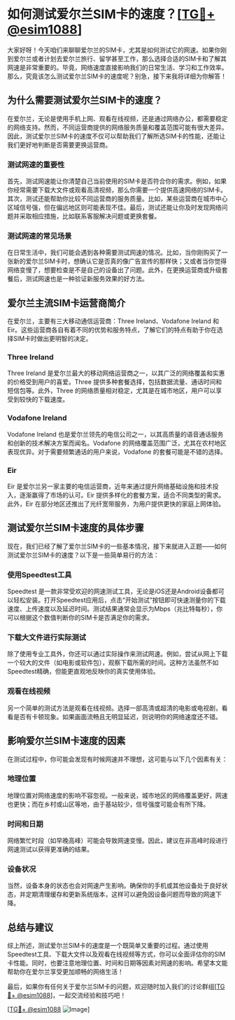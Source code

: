 # 如何测试爱尔兰SIM卡的速度？[[TG💪+ @esim1088](https://t.me/s/esim1088)]

大家好呀！今天咱们来聊聊爱尔兰的SIM卡，尤其是如何测试它的网速。如果你刚到爱尔兰或者计划去爱尔兰旅行、留学甚至工作，那么选择合适的SIM卡和了解其网速是非常重要的。毕竟，网络速度直接影响我们的日常生活、学习和工作效率。那么，究竟该怎么测试爱尔兰SIM卡的速度呢？别急，接下来我将详细为你解答！

## 为什么需要测试爱尔兰SIM卡的速度？

在爱尔兰，无论是使用手机上网、观看在线视频，还是通过网络办公，都需要稳定的网络支持。然而，不同运营商提供的网络服务质量和覆盖范围可能有很大差异。因此，测试爱尔兰SIM卡的速度不仅可以帮助我们了解所选SIM卡的性能，还能让我们更好地判断是否需要更换运营商。

### 测试网速的重要性

首先，测试网速能让你清楚自己当前使用的SIM卡是否符合你的需求。例如，如果你经常需要下载大文件或观看高清视频，那么你需要一个提供高速网络的SIM卡。其次，测试还能帮助你比较不同运营商的服务质量。比如，某些运营商在城市中心区域信号强，但在偏远地区则可能表现不佳。最后，测试还能让你及时发现网络问题并采取相应措施，比如联系客服解决问题或更换套餐。

### 测试网速的常见场景

在日常生活中，我们可能会遇到各种需要测试网速的情况。比如，当你刚购买了一张新的爱尔兰SIM卡时，想确认它是否真的像广告宣传的那样快；又或者当你觉得网络变慢了，想要检查是不是自己的设备出了问题。此外，在更换运营商或升级套餐后，测试网速也是一种验证新服务效果的好方法。

## 爱尔兰主流SIM卡运营商简介

在爱尔兰，主要有三大移动通信运营商：Three Ireland、Vodafone Ireland 和 Eir。这些运营商各自有着不同的优势和服务特点，了解它们的特点有助于你在选择SIM卡时做出更明智的决定。

### Three Ireland

Three Ireland 是爱尔兰最大的移动网络运营商之一，以其广泛的网络覆盖和实惠的价格受到用户的喜爱。Three 提供多种套餐选择，包括数据流量、通话时间和短信包等。此外，Three 的网络质量相对稳定，尤其是在城市地区，用户可以享受到较快的下载速度。

### Vodafone Ireland

Vodafone Ireland 也是爱尔兰领先的电信公司之一，以其高质量的语音通话服务和创新的技术解决方案而闻名。Vodafone 的网络覆盖范围广泛，尤其在农村地区表现优异。对于需要频繁通话的用户来说，Vodafone 的套餐可能是不错的选择。

### Eir

Eir 是爱尔兰另一家主要的电信运营商，近年来通过提升网络基础设施和技术投入，逐渐赢得了市场的认可。Eir 提供多样化的套餐方案，适合不同类型的需求。此外，Eir 在部分地区还推出了光纤宽带服务，为用户提供更快的家庭上网体验。

## 测试爱尔兰SIM卡速度的具体步骤

现在，我们已经了解了爱尔兰SIM卡的一些基本情况，接下来就进入正题——如何测试爱尔兰SIM卡的速度？以下是一些简单易行的方法：

### 使用Speedtest工具

Speedtest 是一款非常受欢迎的网速测试工具，无论是iOS还是Android设备都可以轻松安装。打开Speedtest应用后，点击“开始测试”按钮即可快速测量你的下载速度、上传速度以及延迟时间。测试结果通常会显示为Mbps（兆比特每秒），你可以根据这个数值判断你的SIM卡是否满足你的需求。

### 下载大文件进行实际测试

除了使用专业工具外，你还可以通过实际操作来测试网速。例如，尝试从网上下载一个较大的文件（如电影或软件包），观察下载所需的时间。这种方法虽然不如Speedtest精确，但能更直观地反映你的真实使用体验。

### 观看在线视频

另一个简单的测试方法是观看在线视频。选择一部高清或超清的电影或电视剧，看看是否有卡顿现象。如果画面流畅且无明显延迟，则说明你的网络速度还不错。

## 影响爱尔兰SIM卡速度的因素

在测试过程中，你可能会发现有时候网速并不理想，这可能与以下几个因素有关：

### 地理位置

地理位置对网络速度的影响不容忽视。一般来说，城市地区的网络覆盖更好，网速也更快；而在乡村或山区等地，由于基站较少，信号强度可能会有所下降。

### 时间和日期

网络繁忙时段（如早晚高峰）可能会导致网速变慢。因此，建议在非高峰时段进行网速测试以获得更准确的结果。

### 设备状况

当然，设备本身的状态也会对网速产生影响。确保你的手机或其他设备处于良好状态，并定期清理缓存和更新系统版本，这样可以避免因设备问题而导致的网速下降。

## 总结与建议

综上所述，测试爱尔兰SIM卡的速度是一个既简单又重要的过程。通过使用Speedtest工具、下载大文件以及观看在线视频等方式，你可以全面评估你的SIM卡性能。同时，也要注意地理位置、时间和日期等因素对网速的影响。希望本文能帮助你在爱尔兰享受更加顺畅的网络生活！

最后，如果你有任何关于爱尔兰SIM卡的问题，欢迎随时加入我们的讨论群组[[TG💪+ @esim1088](https://t.me/s/esim1088)]，一起交流经验和技巧吧！

[[TG💪+ @esim1088](https://t.me/s/esim1088) ![Image](https://i.postimg.cc/4NQfJmqS/Snipaste-2025-05-13-00-14-12.png)]